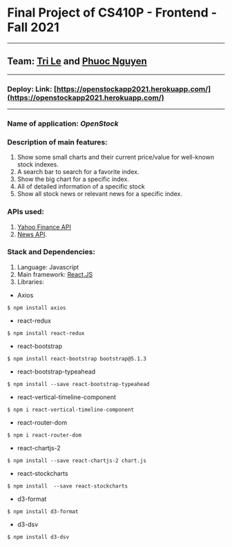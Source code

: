 # Final Project of CS410P - Frontend - Fall 2021
---

## Team: [Tri Le](https://github.com/trilq142) and [Phuoc Nguyen](https://github.com/jesuispius)

---

### Deploy: Link: [https://openstockapp2021.herokuapp.com/](https://openstockapp2021.herokuapp.com/)

---

### Name of application: ***OpenStock***

### Description of main features:

1. Show some small charts and their current price/value for well-known stock indexes.
2. A search bar to search for a favorite index.
3. Show the big chart for a specific index.
4. All of detailed information of a specific stock
5. Show all stock news or relevant news for a specific index.

### APIs used: 
1. [Yahoo Finance API](https://www.yahoofinanceapi.com/)
2. [News API](https://mediastack.com/).

### Stack and Dependencies:
1. Language: Javascript
2. Main framework: [React.JS](https://reactjs.org/)
3. Libraries: 
- Axios
```
$ npm install axios
```
- react-redux
```
$ npm install react-redux
```
- react-bootstrap
```
$ npm install react-bootstrap bootstrap@5.1.3
```
- react-bootstrap-typeahead
```
$ npm install --save react-bootstrap-typeahead
```
- react-vertical-timeline-component
```
$ npm i react-vertical-timeline-component
```
- react-router-dom
```
$ npm i react-router-dom
```
- react-chartjs-2
```
$ npm install --save react-chartjs-2 chart.js
```
- react-stockcharts
```
$ npm install  --save react-stockcharts
```
- d3-format
```
$ npm install d3-format
```
- d3-dsv
```
$ npm install d3-dsv
```

